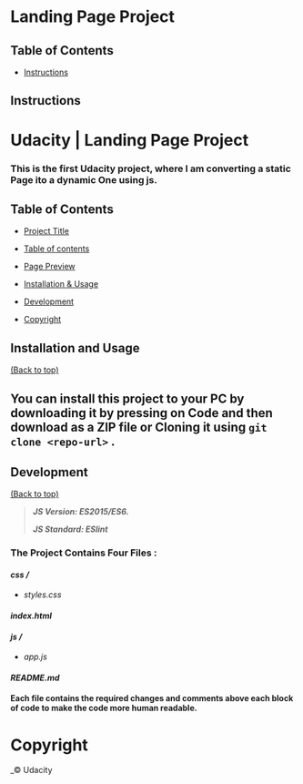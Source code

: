 # Landing Page Project

## Table of Contents

* [Instructions](#instructions)

## Instructions

# Udacity | Landing Page Project


### This is the first Udacity project, where I am converting a static Page ito a dynamic One using js.


## Table of Contents

-   [Project Title](#Udacity-|-Landing-Page-Project)

-   [Table of contents](#table-of-contents)

-   [Page Preview](#page-preview)

-   [Installation & Usage](#installation-and-usage)

-   [Development](#development)

-   [Copyright](#-Copyright)


## Installation and Usage

[(Back to top)](#table-of-contents)

You can install this project to your PC by downloading it by pressing on Code and then download as a ZIP file or Cloning it using `git clone <repo-url>` .
---

## Development

[(Back to top)](#table-of-contents)

>
>**_JS Version: ES2015/ES6._**
>
>**_JS Standard: ESlint_**
>

### **The Project Contains Four Files :**


#### *css /*

-   *styles.css*


#### *index.html*

#### *js /*

-   *app.js*

#### *README.md*

#### **Each file contains the required changes and comments above each block of code to make the code more human readable.**

# Copyright

_© Udacity

